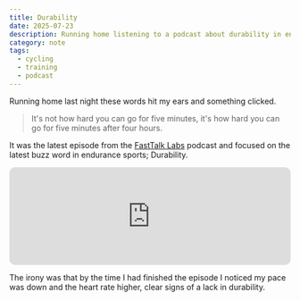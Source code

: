 ```yaml
---
title: Durability
date: 2025-07-23
description: Running home listening to a podcast about durability in endurance sports and realising I'm fading which probably means I need to focus on my durability
category: note
tags:
  - cycling
  - training
  - podcast
---
```


Running home last night these words hit my ears and something clicked.

> It's not how hard you can go for five minutes, it's how hard you can go for five minutes after four hours.

It was the latest episode from the [FastTalk Labs](https://www.fasttalklabs.com) podcast and focused on the latest buzz word in endurance sports; Durability.

<iframe allow="autoplay *; encrypted-media *; fullscreen *; clipboard-write" frameborder="0" height="175" style="width:100%;max-width:660px;overflow:hidden;border-radius:10px;" sandbox="allow-forms allow-popups allow-same-origin allow-scripts allow-storage-access-by-user-activation allow-top-navigation-by-user-activation" src="https://embed.podcasts.apple.com/gb/podcast/durability-the-fourth-pillar-of-aerobic-fitness/id1490521721?i=1000717695440"></iframe>

The irony was that by the time I had finished the episode I noticed my pace was down and the heart rate higher, clear signs of a lack in durability.
